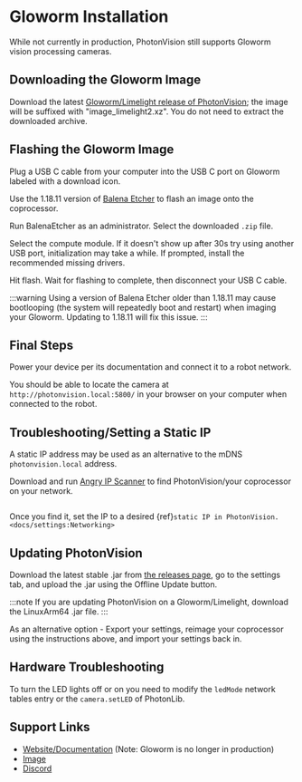 # Gloworm Installation

While not currently in production, PhotonVision still supports Gloworm vision processing cameras.

## Downloading the Gloworm Image

Download the latest [Gloworm/Limelight release of PhotonVision](https://github.com/photonvision/photonvision/releases); the image will be suffixed with "image_limelight2.xz". You do not need to extract the downloaded archive.

## Flashing the Gloworm Image

Plug a USB C cable from your computer into the USB C port on Gloworm labeled with a download icon.

Use the 1.18.11 version of [Balena Etcher](https://github.com/balena-io/etcher/releases/tag/v1.18.11) to flash an image onto the coprocessor.

Run BalenaEtcher as an administrator. Select the downloaded `.zip` file.

Select the compute module. If it doesn't show up after 30s try using another USB port, initialization may take a while. If prompted, install the recommended missing drivers.

Hit flash. Wait for flashing to complete, then disconnect your USB C cable.

:::warning
Using a version of Balena Etcher older than 1.18.11 may cause bootlooping (the system will repeatedly boot and restart) when imaging your Gloworm. Updating to 1.18.11 will fix this issue.
:::

## Final Steps

Power your device per its documentation and connect it to a robot network.

You should be able to locate the camera at `http://photonvision.local:5800/` in your browser on your computer when connected to the robot.

## Troubleshooting/Setting a Static IP

A static IP address may be used as an alternative to the mDNS `photonvision.local` address.

Download and run [Angry IP Scanner](https://angryip.org/download/#windows) to find PhotonVision/your coprocessor on your network.

```{image} images/angryIP.png

```

Once you find it, set the IP to a desired \{ref}`static IP in PhotonVision. <docs/settings:Networking>`

## Updating PhotonVision

Download the latest stable .jar from [the releases page](https://github.com/PhotonVision/photonvision/releases), go to the settings tab, and upload the .jar using the Offline Update button.

:::note
If you are updating PhotonVision on a Gloworm/Limelight, download the LinuxArm64 .jar file.
:::

As an alternative option - Export your settings, reimage your coprocessor using the instructions above, and import your settings back in.

## Hardware Troubleshooting

To turn the LED lights off or on you need to modify the `ledMode` network tables entry or the `camera.setLED` of PhotonLib.

## Support Links

- [Website/Documentation](https://photonvision.github.io/gloworm-docs/docs/quickstart/#finding-gloworm) (Note: Gloworm is no longer in production)
- [Image](https://github.com/gloworm-vision/pi-img-updator/releases)
- [Discord](https://discord.com/invite/DncQRky)
